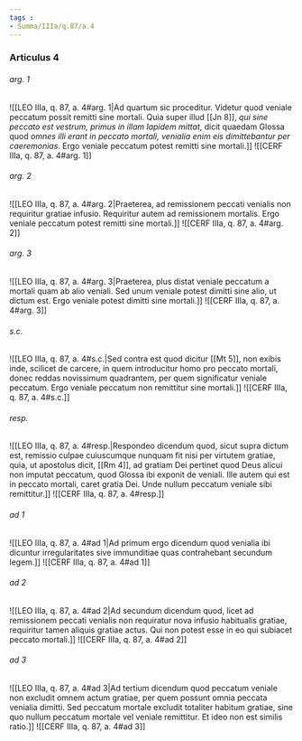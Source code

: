 ```yaml
---
tags : 
- Summa/IIIa/q.87/a.4
---
```


### Articulus 4

###### arg. 1
![[LEO IIIa, q. 87, a. 4#arg. 1|Ad quartum sic proceditur. Videtur quod veniale peccatum possit remitti sine mortali. Quia super illud [[Jn 8]], *qui sine peccato est vestrum, primus in illam lapidem mittat*, dicit quaedam Glossa quod *omnes illi erant in peccato mortali, venialia enim eis dimittebantur per caeremonias*. Ergo veniale peccatum potest remitti sine mortali.]]
![[CERF IIIa, q. 87, a. 4#arg. 1]]

###### arg. 2
![[LEO IIIa, q. 87, a. 4#arg. 2|Praeterea, ad remissionem peccati venialis non requiritur gratiae infusio. Requiritur autem ad remissionem mortalis. Ergo veniale peccatum potest remitti sine mortali.]]
![[CERF IIIa, q. 87, a. 4#arg. 2]]

###### arg. 3
![[LEO IIIa, q. 87, a. 4#arg. 3|Praeterea, plus distat veniale peccatum a mortali quam ab alio veniali. Sed unum veniale potest dimitti sine alio, ut dictum est. Ergo veniale potest dimitti sine mortali.]]
![[CERF IIIa, q. 87, a. 4#arg. 3]]

###### s.c.
![[LEO IIIa, q. 87, a. 4#s.c.|Sed contra est quod dicitur [[Mt 5]], non exibis inde, scilicet de carcere, in quem introducitur homo pro peccato mortali, donec reddas novissimum quadrantem, per quem significatur veniale peccatum. Ergo veniale peccatum non remittitur sine mortali.]]
![[CERF IIIa, q. 87, a. 4#s.c.]]

###### resp.
![[LEO IIIa, q. 87, a. 4#resp.|Respondeo dicendum quod, sicut supra dictum est, remissio culpae cuiuscumque nunquam fit nisi per virtutem gratiae, quia, ut apostolus dicit, [[Rm 4]], ad gratiam Dei pertinet quod Deus alicui non imputat peccatum, quod Glossa ibi exponit de veniali. Ille autem qui est in peccato mortali, caret gratia Dei. Unde nullum peccatum veniale sibi remittitur.]]
![[CERF IIIa, q. 87, a. 4#resp.]]

###### ad 1
![[LEO IIIa, q. 87, a. 4#ad 1|Ad primum ergo dicendum quod venialia ibi dicuntur irregularitates sive immunditiae quas contrahebant secundum legem.]]
![[CERF IIIa, q. 87, a. 4#ad 1]]

###### ad 2
![[LEO IIIa, q. 87, a. 4#ad 2|Ad secundum dicendum quod, licet ad remissionem peccati venialis non requiratur nova infusio habitualis gratiae, requiritur tamen aliquis gratiae actus. Qui non potest esse in eo qui subiacet peccato mortali.]]
![[CERF IIIa, q. 87, a. 4#ad 2]]

###### ad 3
![[LEO IIIa, q. 87, a. 4#ad 3|Ad tertium dicendum quod peccatum veniale non excludit omnem actum gratiae, per quem possunt omnia peccata venialia dimitti. Sed peccatum mortale excludit totaliter habitum gratiae, sine quo nullum peccatum mortale vel veniale remittitur. Et ideo non est similis ratio.]]
![[CERF IIIa, q. 87, a. 4#ad 3]]

